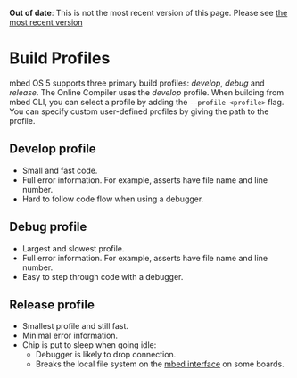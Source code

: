 <span class="warnings">**Out of date**: This is not the most recent version of this page. Please see [the most recent version](y)</span>
# Build Profiles
mbed OS 5 supports three primary build profiles: *develop*, *debug* and *release*. The Online Compiler uses the *develop* profile. When building from mbed CLI, you can select a profile by adding the ```--profile <profile>``` flag. You can specify custom user-defined profiles by giving the path to the profile.

## Develop profile
* Small and fast code.
* Full error information. For example, asserts have file name and line number.
* Hard to follow code flow when using a debugger.

## Debug profile
* Largest and slowest profile.
* Full error information. For example, asserts have file name and line number.
* Easy to step through code with a debugger.

## Release profile
* Smallest profile and still fast.
* Minimal error information.
* Chip is put to sleep when going idle:
  * Debugger is likely to drop connection.
  * Breaks the local file system on the [mbed interface](https://docs.mbed.com/docs/mbed-os-handbook/en/5.3/getting_started/mbed_interface/) on some boards.
